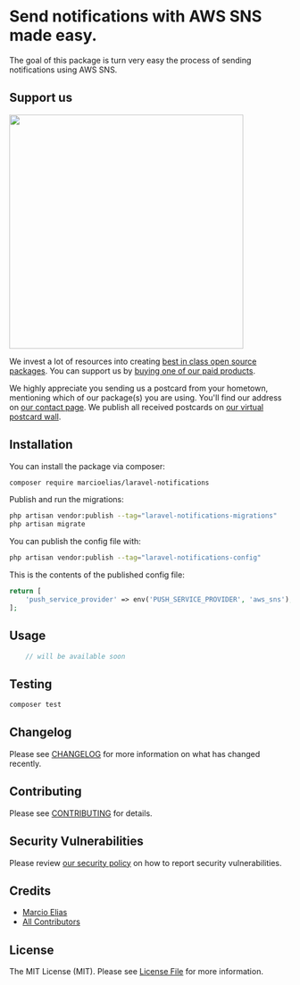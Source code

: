 # Send notifications with AWS SNS made easy.

The goal of this package is turn very easy the process of sending notifications using AWS SNS. 

## Support us

[<img src="https://github-ads.s3.eu-central-1.amazonaws.com/laravel-notifications.jpg?t=1" width="419px" />](https://spatie.be/github-ad-click/laravel-notifications)

We invest a lot of resources into creating [best in class open source packages](https://spatie.be/open-source). You can support us by [buying one of our paid products](https://spatie.be/open-source/support-us).

We highly appreciate you sending us a postcard from your hometown, mentioning which of our package(s) you are using. You'll find our address on [our contact page](https://spatie.be/about-us). We publish all received postcards on [our virtual postcard wall](https://spatie.be/open-source/postcards).

## Installation

You can install the package via composer:

```bash
composer require marcioelias/laravel-notifications
```

Publish and run the migrations:

```bash
php artisan vendor:publish --tag="laravel-notifications-migrations"
php artisan migrate
```

You can publish the config file with:

```bash
php artisan vendor:publish --tag="laravel-notifications-config"
```

This is the contents of the published config file:

```php
return [
    'push_service_provider' => env('PUSH_SERVICE_PROVIDER', 'aws_sns'),
];
```

## Usage

```php
    // will be available soon
```

## Testing

```bash
composer test
```

## Changelog

Please see [CHANGELOG](CHANGELOG.md) for more information on what has changed recently.

## Contributing

Please see [CONTRIBUTING](CONTRIBUTING.md) for details.

## Security Vulnerabilities

Please review [our security policy](../../security/policy) on how to report security vulnerabilities.

## Credits

- [Marcio Elias](https://github.com/marcioelias)
- [All Contributors](../../contributors)

## License

The MIT License (MIT). Please see [License File](LICENSE.md) for more information.
